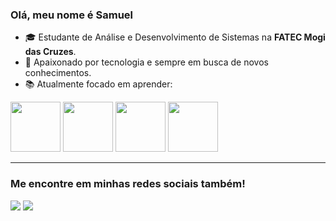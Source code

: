 ### Olá, meu nome é Samuel

- 🎓 Estudante de Análise e Desenvolvimento de Sistemas na **FATEC Mogi das Cruzes**.  
- 🚀 Apaixonado por tecnologia e sempre em busca de novos conhecimentos.  
- 📚 Atualmente focado em aprender:

<div>
  <img width= "80px" height="80" src="https://cdn.jsdelivr.net/gh/devicons/devicon@latest/icons/python/python-original.svg" />
  <img width= "80px" height="80" src="https://cdn.jsdelivr.net/gh/devicons/devicon@latest/icons/cplusplus/cplusplus-original.svg" />
  <img width= "80px" height="80" src="https://cdn.jsdelivr.net/gh/devicons/devicon@latest/icons/html5/html5-original.svg" />
  <img width= "80px" height="80" src="https://cdn.jsdelivr.net/gh/devicons/devicon@latest/icons/css3/css3-original.svg" />   
</div> 

<hr>

### Me encontre em minhas redes sociais também!

<a href="https://www.linkedin.com/in/samuelrodriguesbrito/"><img src="https://img.shields.io/badge/LinkedIn-0077B5?style=for-the-badge&logo=linkedin&logoColor=white"></a>
<a href="https://www.instagram.com/samu.rodrii/"><img src="https://img.shields.io/badge/Instagram-FF0069.svg?style=for-the-badge&logo=Instagram&logoColor=white"></a>

